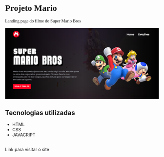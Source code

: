 <h1 style="font-family: verdana;">Projeto Mario</h1>
<p style="font-family: verdana;">Landing page do filme do Super Mario Bros</p>
<img src="src/imagens/Capture de tela.PNG" alt="imagem do site">
<h2>Tecnologias utilizadas</h2>
<ul>
    <li>HTML</li>
    <li>CSS</li>
    <li>JAVACRIPT</li>
</ul> <br>
<a style="text-decoration: none;" target="_blank" href="https://joaovitor2004.github.io/projeto-mario/">Link para visitar o site</a>
